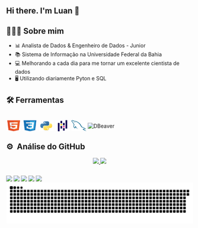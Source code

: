 ## Hi there. I'm Luan 👋
## 👨🏻‍💻 Sobre mim

- 📊 Analista de Dados & Engenheiro de Dados - Junior
- 📚 Sistema de Informação na Universidade Federal da Bahia
- 💻 Melhorando a cada dia para me tornar um excelente cientista de dados
- 🖥️ Utilizando diariamente Pyton e SQL

## 🛠  Ferramentas

<div style="display: inline_block"><br>
  
  <img align="center" alt="Rafa-HTML" height="30" width="40" src="https://raw.githubusercontent.com/devicons/devicon/master/icons/html5/html5-original.svg">
  
  <img align="center" alt="Rafa-CSS" height="30" width="40" src="https://raw.githubusercontent.com/devicons/devicon/master/icons/css3/css3-original.svg">
  
  <img align="center" alt="Rafa-Python" height="30" width="40" src="https://raw.githubusercontent.com/devicons/devicon/master/icons/python/python-original.svg">
  
  <img align="center" alt="Pandas" height="30" width="40" src="https://raw.githubusercontent.com/devicons/devicon/master/icons/pandas/pandas-original.svg">
  
  <img align="center" alt="MySQL" height="30" width="40" src="https://raw.githubusercontent.com/devicons/devicon/master/icons/mysql/mysql-original.svg">
  
  <img align="center" alt="DBeaver" height="30" width="40" src="https://dbeaver.io/wp-content/uploads/2015/09/beaver-head.png">
</div>

## ⚙️ &nbsp;Análise do GitHub

<p align="center">
<a href="https://github.com/LuanVBrito">
  <img height="180em" src="https://github-readme-stats-eight-theta.vercel.app/api?username=LuanVBrito&show_icons=true&theme=algolia&include_all_commits=true&count_private=true"/>
  <img height="180em" src="https://github-readme-stats-eight-theta.vercel.app/api/top-langs/?username=LuanVBrito&layout=compact&langs_count=8&theme=algolia"/>
</a>
</p>

 ## 
<div> 
  <a href="https://instagram.com/lu.anbrito" target="_blank"><img src="https://img.shields.io/badge/-Instagram-%23E4405F?style=for-the-badge&logo=instagram&logoColor=white" target="_blank"></a>
 	<a href="https://www.twitch.tv/loanz1" target="_blank"><img src="https://img.shields.io/badge/Twitch-9146FF?style=for-the-badge&logo=twitch&logoColor=white" target="_blank"></a>
  <a href="https://discord.gg/loan7" target="_blank"><img src="https://img.shields.io/badge/Discord-7289DA?style=for-the-badge&logo=discord&logoColor=white" target="_blank"></a> 
  <a href = "mailto:luannbdown@gmail.com"><img src="https://img.shields.io/badge/-Gmail-%23333?style=for-the-badge&logo=gmail&logoColor=white" target="_blank"></a>
  <a href="https://www.linkedin.com/in/luan-brito-61a112202" target="_blank"><img src="https://img.shields.io/badge/-LinkedIn-%230077B5?style=for-the-badge&logo=linkedin&logoColor=white" target="_blank"></a> 
  
</div>

<picture>
  <source media="(prefers-color-scheme: dark)" srcset="https://raw.githubusercontent.com/LuanVBrito/LuanVBrito/output/github-contribution-grid-snake-dark.svg" />
  <source media="(prefers-color-scheme: light)" srcset="https://raw.githubusercontent.com/LuanVBrito/LuanVBrito/output/github-contribution-grid-snake.svg" />
  <img alt="github-snake" src="https://raw.githubusercontent.com/LuanVBrito/LuanVBrito/output/github-contribution-grid-snake.svg" />
</picture>




